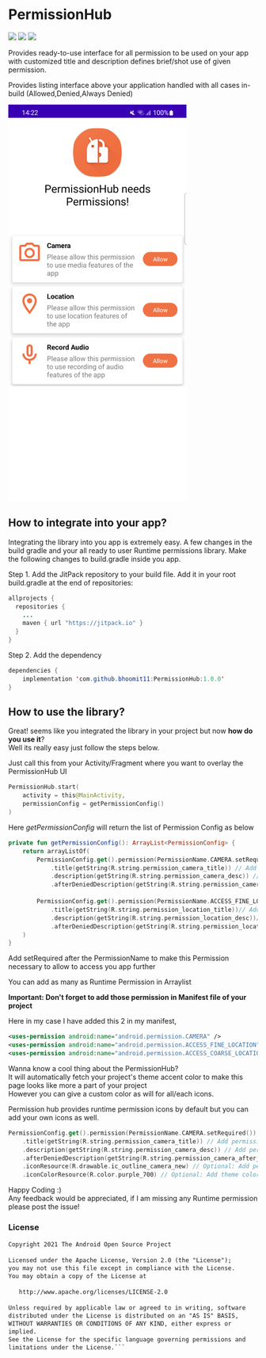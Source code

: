 
# PermissionHub 

[comment]: <> (<a class="badge-align" href="https://www.codacy.com/app/bhoomit11/PermissionHub?utm_source=github.com&amp;utm_medium=referral&amp;utm_content=bhoomit11/PermissionHub&amp;utm_campaign=Badge_Grade"><img src="https://api.codacy.com/project/badge/Grade/dd28ce7f922d4ad290c804283917f89d"/></a>)
<a href="https://jitpack.io/#bhoomit11/PermissionHub"><img src="https://jitpack.io/v/bhoomit11/PermissionHub/month.svg"/></a>
<a href="https://jitpack.io/#bhoomit11/PermissionHub"> <img src="https://jitpack.io/v/bhoomit11/PermissionHub.svg" /></a>
<a href="https://github.com/bhoomit11/PermissionHub/actions"></a>
<a href="https://opensource.org/licenses/MIT"><img src="https://img.shields.io/badge/License-MIT-blue.svg"/></a>

Provides ready-to-use interface for all permission to be used on your app with customized title and description defines brief/shot use of given permission.<br>

Provides listing interface above your application handled with all cases in-build (Allowed,Denied,Always Denied)<br>

<img src="https://raw.githubusercontent.com/bhoomit11/PermissionHub/main/screenshot/Screenshot_20220415_142207.png" />

## How to integrate into your app?
Integrating the library into you app is extremely easy. A few changes in the build gradle and your all ready to user Runtime permissions library. Make the following changes to build.gradle inside you app.

Step 1. Add the JitPack repository to your build file. Add it in your root build.gradle at the end of repositories:

```java
allprojects {
  repositories {
    ...
    maven { url "https://jitpack.io" }
  }
}
```
Step 2. Add the dependency
```java
dependencies {
    implementation 'com.github.bhoomit11:PermissionHub:1.0.0'
}
```
## How to use the library?
Great! seems like you integrated the library in your project but now **how do you use it**?<br>
Well its really easy just follow the steps below.<br>

Just call this from your Activity/Fragment where you want to overlay the PermissionHub UI

```kotlin
PermissionHub.start(
    activity = this@MainActivity,
    permissionConfig = getPermissionConfig()
)
```

Here _*getPermissionConfig*_ will return the list of Permission Config as below

```kotlin
private fun getPermissionConfig(): ArrayList<PermissionConfig> {
    return arrayListOf(
        PermissionConfig.get().permission(PermissionName.CAMERA.setRequired()) // add setRequired if permission is must required for your App
            .title(getString(R.string.permission_camera_title)) // Add permission title to be showed up on permission screen
            .description(getString(R.string.permission_camera_desc)) // Add permission desc to be showed up on permission screen
            .afterDeniedDescription(getString(R.string.permission_camera_after_deny_desc)), // Add permission desc to be showed up after permission is denied permanently from user

        PermissionConfig.get().permission(PermissionName.ACCESS_FINE_LOCATION)// add setRequired if permission is must required for your App
            .title(getString(R.string.permission_location_title))// Add permission title to be showed up on permission screen
            .description(getString(R.string.permission_location_desc))// Add permission desc to be showed up on permission screen
            .afterDeniedDescription(getString(R.string.permission_location_after_deny_desc))// Add permission desc to be showed up after permission is denied permanently from user
    )
}
```
Add setRequired after the PermissionName to make this Permission necessary to allow to access you app further<br>

You can add as many as Runtime Permission in Arraylist<PermissionConfig> 

**Important: Don't forget to add those permission in Manifest file of your project**<br>

Here in my case I have added this 2 in my manifest, 

```xml
<uses-permission android:name="android.permission.CAMERA" />
<uses-permission android:name="android.permission.ACCESS_FINE_LOCATION" />
<uses-permission android:name="android.permission.ACCESS_COARSE_LOCATION" />
```

Wanna know a cool thing about the PermissionHub?<br>
It will automatically fetch your project's theme accent color to make this page looks like more a part of your project<br>
However you can give a custom color as will for all/each icons.<br>

Permission hub provides runtime permission icons by default but you can add your own icons as well.<br>
```kotlin
PermissionConfig.get().permission(PermissionName.CAMERA.setRequired()) // add setRequired if permission is must required for your App
    .title(getString(R.string.permission_camera_title)) // Add permission title to be showed up on permission screen
    .description(getString(R.string.permission_camera_desc)) // Add permission desc to be showed up on permission screen
    .afterDeniedDescription(getString(R.string.permission_camera_after_deny_desc)) // Add permission desc to be showed up after permission is denied permanently from user
    .iconResource(R.drawable.ic_outline_camera_new) // Optional: Add permission icon resource to add your own icon on permission screen, default material icon is already there in library
    .iconColorResource(R.color.purple_700) // Optional: Add theme color to be appliend on list screen, by default library will take default accent color of root project
```
Happy Coding :)<br>
Any feedback would be appreciated, if I am missing any Runtime permission please post the issue!

### License
```
Copyright 2021 The Android Open Source Project

Licensed under the Apache License, Version 2.0 (the "License");
you may not use this file except in compliance with the License.
You may obtain a copy of the License at

   http://www.apache.org/licenses/LICENSE-2.0

Unless required by applicable law or agreed to in writing, software
distributed under the License is distributed on an "AS IS" BASIS,
WITHOUT WARRANTIES OR CONDITIONS OF ANY KIND, either express or implied.
See the License for the specific language governing permissions and
limitations under the License.```
